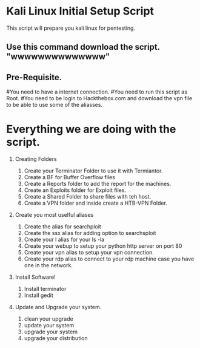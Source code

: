 # Kali Linux Initial Setup Script

This script will prepare you kali linux for pentesting.

## Use this command download the script. "wwwwwwwwwwwwww"

## Pre-Requisite. 
#You need to have a internet connection. 
#You need to run this script as Root.
#You need to be login to Hackthebox.com and download the vpn file to be able to use some of the aliasses.


# Everything we are doing with the script. 

1. Creating Folders 
	1. Create your Terminator Folder to use it with Termiantor.
	2. Create a BF for Buffer Overflow files
	3. Create a Reports folder to add the report for the machines.
	4. Create an Exploits folder for Exploit files. 
	5. Create a Shared Folder to share files with teh host. 
	6. Create a VPN folder and inside create a HTB-VPN Folder. 

2. Create you most uselful aliases
	1. Create the  alias for searchploit 
	2. Create the ssx alias for adding option to searchsploit
	3. Create your l alias for your ls -la
	4. Create your webup to setup your python http server on port 80
	5. Create your vpn alias to setup your vpn connection. 
	6. Create your rdp alias to connect to your rdp machine  case you have one in the network. 

3. Install Software!
	1. Install terminator 
	2. Install gedit
	
4. Update and Upgrade your system. 
	1. clean your upgrade
	2. update your system 
	3. upgrade your system 
	4. upgrade your distribution 	
	


<!---
cyberiku/cyberiku is a ✨ special ✨ repository because its `README.md` (this file) appears on your GitHub profile.
You can click the Preview link to take a look at your changes.
--->
